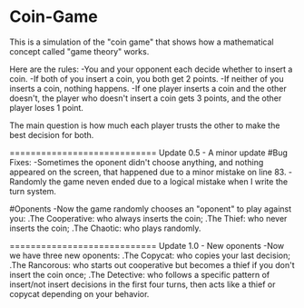 # Coin-Game
This is a simulation of the "coin game" that shows how a mathematical concept called "game theory" works.

Here are the rules:
-You and your opponent each decide whether to insert a coin.
-If both of you insert a coin, you both get 2 points.
-If neither of you inserts a coin, nothing happens.
-If one player inserts a coin and the other doesn't, the player who doesn't insert a coin gets 3 points, and the other player loses 1 point.

The main question is how much each player trusts the other to make the best decision for both.

============================ 
Update 0.5 - A minor update
#Bug Fixes:
  -Sometimes the oponent didn't choose anything, and nothing appeared on the screen, that happened due to a minor mistake on line 83.
  -Randomly the game neven ended due to a logical mistake when I write the turn system.
  
 #Oponents
  -Now the game randomly chooses an "oponent" to play against you:
    .The Cooperative: who always inserts the coin;
    .The Thief: who never inserts the coin;
    .The Chaotic: who plays randomly.
 
============================ 
Update 1.0 - New oponents
  -Now we have three new oponents:
    .The Copycat: who copies your last decision;
    .The Rancorous: who starts out cooperative but becomes a thief if you don't insert the coin once;
    .The Detective: who follows a specific pattern of insert/not insert decisions in the first four turns, then acts like a thief or copycat depending on your behavior.
